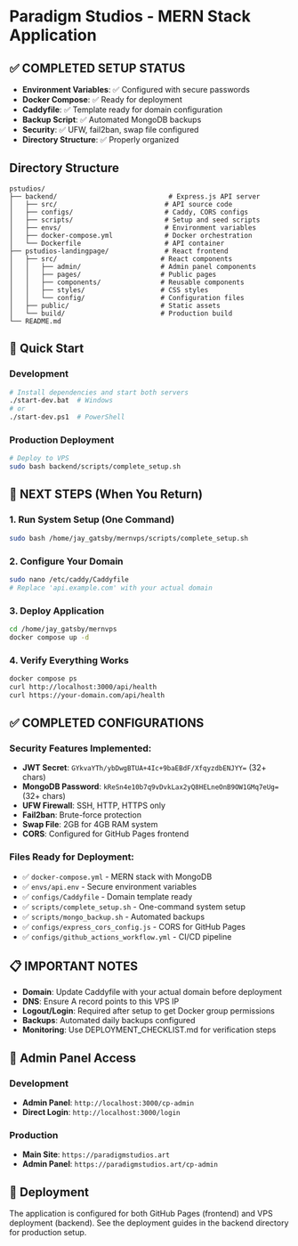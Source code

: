 # Paradigm Studios - MERN Stack Application

## ✅ COMPLETED SETUP STATUS
- **Environment Variables**: ✅ Configured with secure passwords
- **Docker Compose**: ✅ Ready for deployment
- **Caddyfile**: ✅ Template ready for domain configuration
- **Backup Script**: ✅ Automated MongoDB backups
- **Security**: ✅ UFW, fail2ban, swap file configured
- **Directory Structure**: ✅ Properly organized

## Directory Structure
```
pstudios/
├── backend/                            # Express.js API server
│   ├── src/                           # API source code
│   ├── configs/                       # Caddy, CORS configs
│   ├── scripts/                       # Setup and seed scripts
│   ├── envs/                          # Environment variables
│   ├── docker-compose.yml             # Docker orchestration
│   └── Dockerfile                     # API container
├── pstudios-landingpage/              # React frontend
│   ├── src/                          # React components
│   │   ├── admin/                    # Admin panel components
│   │   ├── pages/                    # Public pages
│   │   ├── components/               # Reusable components
│   │   ├── styles/                   # CSS styles
│   │   └── config/                   # Configuration files
│   ├── public/                       # Static assets
│   └── build/                        # Production build
└── README.md
```

## 🚀 Quick Start

### Development
```bash
# Install dependencies and start both servers
./start-dev.bat  # Windows
# or
./start-dev.ps1  # PowerShell
```

### Production Deployment
```bash
# Deploy to VPS
sudo bash backend/scripts/complete_setup.sh
```

## 🚀 NEXT STEPS (When You Return)

### 1. Run System Setup (One Command)
```bash
sudo bash /home/jay_gatsby/mernvps/scripts/complete_setup.sh
```

### 2. Configure Your Domain
```bash
sudo nano /etc/caddy/Caddyfile
# Replace 'api.example.com' with your actual domain
```

### 3. Deploy Application
```bash
cd /home/jay_gatsby/mernvps
docker compose up -d
```

### 4. Verify Everything Works
```bash
docker compose ps
curl http://localhost:3000/api/health
curl https://your-domain.com/api/health
```

## ✅ COMPLETED CONFIGURATIONS

### Security Features Implemented:
- **JWT Secret**: `GYkvaYTh/ybDwgBTUA+4Ic+9baEBdF/XfqyzdbENJYY=` (32+ chars)
- **MongoDB Password**: `kReSn4e10b7q9vDvkLax2yQ8HELneOnB9OW1GMq7eUg=` (32+ chars)
- **UFW Firewall**: SSH, HTTP, HTTPS only
- **Fail2ban**: Brute-force protection
- **Swap File**: 2GB for 4GB RAM system
- **CORS**: Configured for GitHub Pages frontend

### Files Ready for Deployment:
- ✅ `docker-compose.yml` - MERN stack with MongoDB
- ✅ `envs/api.env` - Secure environment variables
- ✅ `configs/Caddyfile` - Domain template ready
- ✅ `scripts/complete_setup.sh` - One-command system setup
- ✅ `scripts/mongo_backup.sh` - Automated backups
- ✅ `configs/express_cors_config.js` - CORS for GitHub Pages
- ✅ `configs/github_actions_workflow.yml` - CI/CD pipeline

## 📋 IMPORTANT NOTES
- **Domain**: Update Caddyfile with your actual domain before deployment
- **DNS**: Ensure A record points to this VPS IP
- **Logout/Login**: Required after setup to get Docker group permissions
- **Backups**: Automated daily backups configured
- **Monitoring**: Use DEPLOYMENT_CHECKLIST.md for verification steps

## 🔧 Admin Panel Access

### Development
- **Admin Panel**: `http://localhost:3000/cp-admin`
- **Direct Login**: `http://localhost:3000/login`

### Production
- **Main Site**: `https://paradigmstudios.art`
- **Admin Panel**: `https://paradigmstudios.art/cp-admin`

## 🚀 Deployment

The application is configured for both GitHub Pages (frontend) and VPS deployment (backend). See the deployment guides in the backend directory for production setup.

